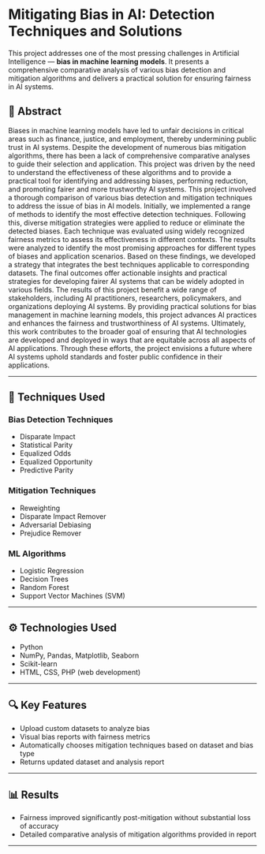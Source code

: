 # Mitigating Bias in AI: Detection Techniques and Solutions

This project addresses one of the most pressing challenges in Artificial Intelligence — **bias in machine learning models**. It presents a comprehensive comparative analysis of various bias detection and mitigation algorithms and delivers a practical solution for ensuring fairness in AI systems.

## 📘 Abstract

Biases in machine learning models have led to unfair decisions in critical areas such as finance, justice, and employment, thereby undermining public trust in AI systems. Despite the development of numerous bias mitigation algorithms, there has been a lack of comprehensive comparative analyses to guide their selection and application. This project was driven by the need to understand the effectiveness of these algorithms and to provide a practical tool for identifying and addressing biases, performing reduction, and promoting fairer and more trustworthy AI systems.
This project involved a thorough comparison of various bias detection and mitigation techniques to address the issue of bias in AI models. Initially, we implemented a range of methods to identify the most effective detection techniques. Following this, diverse mitigation strategies were applied to reduce or eliminate the detected biases. Each technique was evaluated using widely recognized fairness metrics to assess its effectiveness in different contexts. The results were analyzed to identify the most promising approaches for different types of biases and application scenarios.
Based on these findings, we developed a strategy that integrates the best techniques applicable to corresponding datasets. The final outcomes offer actionable insights and practical strategies for developing fairer AI systems that can be widely adopted in various fields. The results of this project benefit a wide range of stakeholders, including AI practitioners, researchers, policymakers, and organizations deploying AI systems. By providing practical solutions for bias management in machine learning models, this project advances AI practices and enhances the fairness and trustworthiness of AI systems.
Ultimately, this work contributes to the broader goal of ensuring that AI technologies are developed and deployed in ways that are equitable across all aspects of AI applications. Through these efforts, the project envisions a future where AI systems uphold standards and foster public confidence in their applications.

---


## 🧠 Techniques Used

### Bias Detection Techniques
- Disparate Impact
- Statistical Parity
- Equalized Odds
- Equalized Opportunity
- Predictive Parity

### Mitigation Techniques
- Reweighting
- Disparate Impact Remover
- Adversarial Debiasing
- Prejudice Remover

### ML Algorithms
- Logistic Regression
- Decision Trees
- Random Forest
- Support Vector Machines (SVM)

---

## ⚙️ Technologies Used

- Python
- NumPy, Pandas, Matplotlib, Seaborn
- Scikit-learn
- HTML, CSS, PHP (web development)

---

## 🔍 Key Features

- Upload custom datasets to analyze bias
- Visual bias reports with fairness metrics
- Automatically chooses mitigation techniques based on dataset and bias type
- Returns updated dataset and analysis report

---


## 📊 Results

- Fairness improved significantly post-mitigation without substantial loss of accuracy
- Detailed comparative analysis of mitigation algorithms provided in report

---
